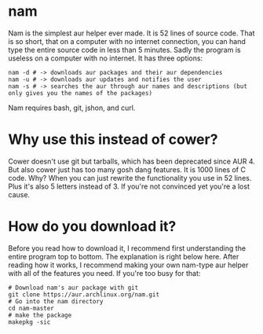 # nam
Nam is the simplest aur helper ever made. It is 52 lines of source code. That is so short, that on a computer with no internet connection, you can hand type the entire source code in less than 5 minutes. Sadly the program is useless on a computer with no internet. It has three options:

    nam -d # -> downloads aur packages and their aur dependencies
    nam -u # -> downloads aur updates and notifies the user
    nam -s # -> searches the aur through aur names and descriptions (but only gives you the names of the packages)

Nam requires bash, git, jshon, and curl.

# Why use this instead of cower?

Cower doesn't use git but tarballs, which has been deprecated since AUR 4. But also cower just has too many gosh dang features. It is 1000 lines of C code. Why? When you can just rewrite the functionality you use in 52 lines. Plus it's also 5 letters instead of 3. If you're not convinced yet you're a lost cause.

# How do you download it?

Before you read how to download it, I recommend first understanding the entire program top to bottom. The explanation is right below here. After reading how it works, I recommend making your own nam-type aur helper with all of the features you need. If you're too busy for that:

    # Download nam's aur package with git
    git clone https://aur.archlinux.org/nam.git
    # Go into the nam directory
    cd nam-master
    # make the package
    makepkg -sic
